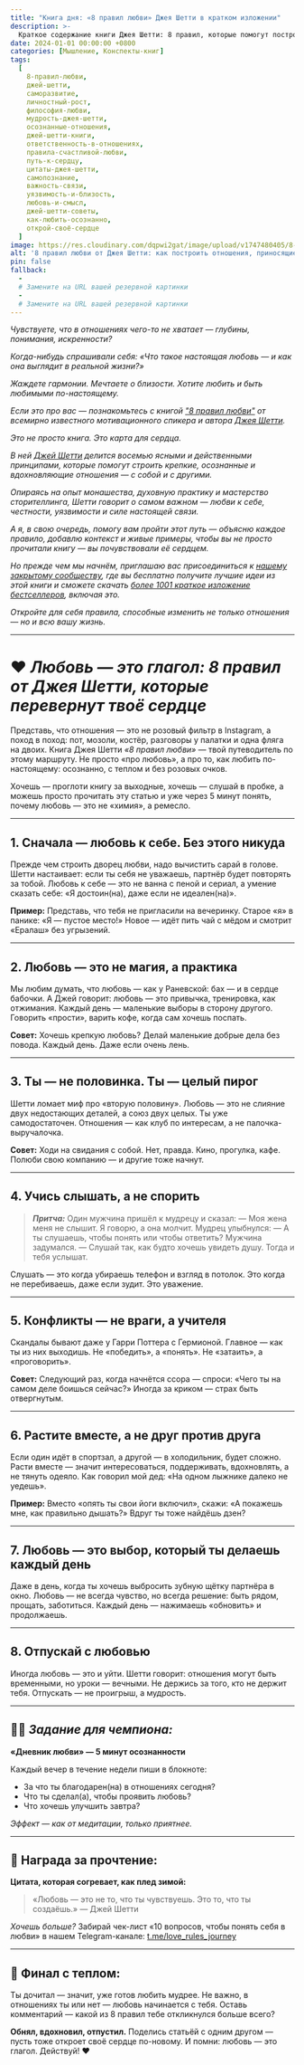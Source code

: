 ```yaml
---
title: "Книга дня: «8 правил любви» Джея Шетти в кратком изложении"
description: >-
  Краткое содержание книги Джея Шетти: 8 правил, которые помогут построить осознанные отношения, лучше понять себя и открыть сердце любви.
date: 2024-01-01 00:00:00 +0800
categories: [Мышление, Конспекты-книг]
tags:
  [
    8-правил-любви,
    джей-шетти,
    саморазвитие,
    личностный-рост,
    философия-любви,
    мудрость-джея-шетти,
    осознанные-отношения,
    джей-шетти-книги,
    ответственность-в-отношениях,
    правила-счастливой-любви,
    путь-к-сердцу,
    цитаты-джея-шетти,
    самопознание,
    важность-связи,
    уязвимость-и-близость,
    любовь-и-смысл,
    джей-шетти-советы,
    как-любить-осознанно,
    открой-своё-сердце
  ]
image: https://res.cloudinary.com/dqpwi2gat/image/upload/v1747480405/8-rules-love-jay-shetty-willonsuccess-book-cover_ocrs4w.png
alt: '8 правил любви от Джея Шетти: как построить отношения, приносящие счастье'
pin: false
fallback:
  -
  # Замените на URL вашей резервной картинки
  -
  # Замените на URL вашей резервной картинки
---
```


*Чувствуете, что в отношениях чего-то не хватает — глубины, понимания, искренности?*

*Когда-нибудь спрашивали себя: «Что такое настоящая любовь — и как она выглядит в реальной жизни?»*

*Жаждете гармонии. Мечтаете о близости. Хотите любить и быть любимыми по-настоящему.*

*Если это про вас — познакомьтесь с книгой ["8 правил любви"](link) от всемирно известного мотивационного спикера и автора [Джея Шетти](link).*

*Это не просто книга. Это карта для сердца.*

*В ней [Джей Шетти](link) делится восемью ясными и действенными принципами, которые помогут строить крепкие, осознанные и вдохновляющие отношения — с собой и с другими.*

*Опираясь на опыт монашества, духовную практику и мастерство сторителлинга, Шетти говорит о самом важном — любви к себе, честности, уязвимости и силе настоящей связи.*

*А я, в свою очередь, помогу вам пройти этот путь — объясню каждое правило, добавлю контекст и живые примеры, чтобы вы не просто прочитали книгу — вы почувствовали её сердцем.*

*Но прежде чем мы начнём, приглашаю вас присоединиться к [нашему закрытому сообществу](link), где вы бесплатно получите лучшие идеи из этой книги и сможете скачать [более 1001 краткое изложение бестселлеров](link), включая это.*

*Откройте для себя правила, способные изменить не только отношения — но и всю вашу жизнь.*

---

# ❤️ *Любовь — это глагол: 8 правил от Джея Шетти, которые перевернут твоё сердце*

Представь, что отношения — это не розовый фильтр в Instagram, а поход в поход: пот, мозоли, костёр, разговоры у палатки и одна фляга на двоих. Книга Джея Шетти *«8 правил любви»* — твой путеводитель по этому маршруту. Не просто «про любовь», а про то, как любить по-настоящему: осознанно, с теплом и без розовых очков.

Хочешь — проглоти книгу за выходные, хочешь — слушай в пробке, а можешь просто прочитать эту статью и уже через 5 минут понять, почему любовь — это не «химия», а ремесло.

---

## 1. **Сначала — любовь к себе. Без этого никуда**

Прежде чем строить дворец любви, надо вычистить сарай в голове. Шетти настаивает: если ты себя не уважаешь, партнёр будет повторять за тобой. Любовь к себе — это не ванна с пеной и сериал, а умение сказать себе: «Я достоин(на), даже если не идеален(на)».

**Пример:** Представь, что тебя не пригласили на вечеринку. Старое «я» в панике: «Я — пустое место!» Новое — идёт пить чай с мёдом и смотрит «Ералаш» без угрызений.

---

## 2. **Любовь — это не магия, а практика**

Мы любим думать, что любовь — как у Раневской: бах — и в сердце бабочки. А Джей говорит: любовь — это привычка, тренировка, как отжимания. Каждый день — маленькие выборы в сторону другого. Говорить «прости», варить кофе, когда сам хочешь поспать.

**Совет:** Хочешь крепкую любовь? Делай маленькие добрые дела без повода. Каждый день. Даже если очень лень.

---

## 3. **Ты — не половинка. Ты — целый пирог**

Шетти ломает миф про «вторую половину». Любовь — это не слияние двух недостающих деталей, а союз двух целых. Ты уже самодостаточен. Отношения — как клуб по интересам, а не палочка-выручалочка.

**Совет:** Ходи на свидания с собой. Нет, правда. Кино, прогулка, кафе. Полюби свою компанию — и другие тоже начнут.

---

## 4. **Учись слышать, а не спорить**

> ***Притча:***
> Один мужчина пришёл к мудрецу и сказал:
> — Моя жена меня не слышит. Я говорю, а она молчит.
> Мудрец улыбнулся:
> — А ты слушаешь, чтобы понять или чтобы ответить?
> Мужчина задумался.
> — Слушай так, как будто хочешь увидеть душу. Тогда и тебя услышат.

Слушать — это когда убираешь телефон и взгляд в потолок. Это когда не перебиваешь, даже если зудит. Это уважение.

---

## 5. **Конфликты — не враги, а учителя**

Скандалы бывают даже у Гарри Поттера с Гермионой. Главное — как ты из них выходишь. Не «победить», а «понять». Не «затаить», а «проговорить».

**Совет:** Следующий раз, когда начнётся ссора — спроси: «Чего ты на самом деле боишься сейчас?» Иногда за криком — страх быть отвергнутым.

---

## 6. **Растите вместе, а не друг против друга**

Если один идёт в спортзал, а другой — в холодильник, будет сложно. Расти вместе — значит интересоваться, поддерживать, вдохновлять, а не тянуть одеяло. Как говорил мой дед: «На одном лыжнике далеко не уедешь».

**Пример:** Вместо «опять ты свои йоги включил», скажи: «А покажешь мне, как правильно дышать?» Вдруг ты тоже найдёшь дзен?

---

## 7. **Любовь — это выбор, который ты делаешь каждый день**

Даже в день, когда ты хочешь выбросить зубную щётку партнёра в окно. Любовь — не всегда чувство, но всегда решение: быть рядом, прощать, заботиться. Каждый день — нажимаешь «обновить» и продолжаешь.

---

## 8. **Отпускай с любовью**

Иногда любовь — это и уйти. Шетти говорит: отношения могут быть временными, но уроки — вечными. Не держись за того, кто не держит тебя. Отпускать — не проигрыш, а мудрость.

---

## 🏋️‍♀️ *Задание для чемпиона:*

**«Дневник любви» — 5 минут осознанности**

Каждый вечер в течение недели пиши в блокноте:

* За что ты благодарен(на) в отношениях сегодня?
* Что ты сделал(а), чтобы проявить любовь?
* Что хочешь улучшить завтра?

*Эффект — как от медитации, только приятнее.*

---

## 🎁 Награда за прочтение:

**Цитата, которая согревает, как плед зимой:**

> «Любовь — это не то, что ты чувствуешь. Это то, что ты создаёшь.» — Джей Шетти

*Хочешь больше?* Забирай чек-лист «10 вопросов, чтобы понять себя в любви» в нашем Telegram-канале: [t.me/love\_rules\_journey](#)

---

## 💌 Финал с теплом:

Ты дочитал — значит, уже готов любить мудрее.
Не важно, в отношениях ты или нет — любовь начинается с тебя.
Оставь комментарий — какой из 8 правил тебе откликнулся больше всего?

**Обнял, вдохновил, отпустил.**
Поделись статьёй с одним другом — пусть тоже откроет своё сердце по-новому.
И помни: любовь — это глагол. Действуй! ❤️
